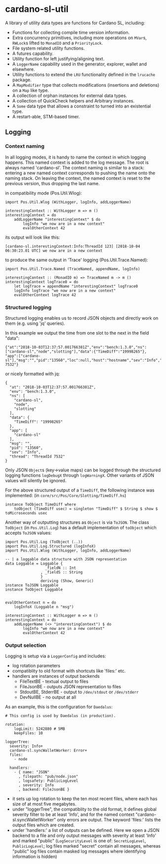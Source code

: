 # cardano-sl-util

A library of utility data types are functions for Cardano SL, including:

* Functions for collecting compile time version information.
* Extra concurrency primitives, including more operations on `MVar`s, `RWLock`s
  lifted to `MonadIO` and a `PriorityLock`.
* File system related utility functions.
* A futures capability.
* Utility function for left justifying/aligning text.
* A `LoggerName` capability used in the generator, explorer, wallet and elsewhere.
* Utility functions to extend the `LRU` functionality defined in the `lrucache`
  package.
* A `MapModifier` type that collects modifications (insertions and deletions) on
  a `Map` like type.
* A collection of orphan instances for external data types.
* A collection of QuickCheck helpers and Arbitrary instances.
* A `Some` data type that allows a constraint to turned into an existential type.
* A restart-able, STM-based timer.

## Logging

### Context naming

In all logging modes, it is handy to name the context in which logging happens.
This named context is added to the log message. The root is always named 'cardano-sl'.
The context naming is similar to a stack: entering a new named context 
corresponds to pushing the name onto the naming stack. On leaving the context,
the named context is reset to the previous version, thus dropping the last name.

in compatibility mode (Pos.Util.Wlog):
```
import Pos.Util.Wlog (WithLogger, logInfo, addLoggerName)

interestingContext :: WithLogger m => m ()
interestingContext = do
    addLoggerName "interestingContext" $ do
        logInfo "we now are in a new context"
        evalOtherContext 42
```
its output will look like this:
```
[cardano-sl.interestingContext:Info:ThreadId 123] [2018-10-04 06:30:23.01 UTC] we now are in a new context
```

to produce the same output in 'Trace' logging (Pos.Util.Trace.Named):
```
import Pos.Util.Trace.Named (TraceNamed, appendName, logInfo)

interestingContext :: (MonadIO m) => TraceNamed m -> m ()
interestingContext logTrace0 = do
    let logTrace = appendName "interestingContext" logTrace0
    logInfo logTrace "we now are in a new context"
    evalOtherContext logTrace 42
```

### Structured logging

Structured logging enables us to record JSON objects and directly work on them (e.g. using 'jq' queries).

In this example we output the time from one slot to the next in the field "data":
```
{"at":"2018-10-03T12:37:57.001766381Z","env":"bench:1.3.0","ns":["cardano-sl","node","slotting"],"data":{"TimeDiff":"19998265"},
"app":["cardano-sl"],"msg":"","pid":"13560","loc":null,"host":"hostname","sev":"Info","thread":"ThreadId 7532"}
```
or nicely formatted with jq:
```
{
  "at": "2018-10-03T12:37:57.001766381Z",
  "env": "bench:1.3.0",
  "ns": [
    "cardano-sl",
    "node",
    "slotting"
  ],
  "data": {
    "TimeDiff": "19998265"
  },
  "app": [
    "cardano-sl"
  ],
  "msg": "",
  "pid": "13560",
  "sev": "Info",
  "thread": "ThreadId 7532"
}
```

Only JSON `Object`s (key->value maps) can be logged through the structured logging functions
`logDebugX` through `logWarningX`. Other variants of JSON values will silently be ignored.

For the above structured output of a `TimeDiff`, the following instance was implemented:
(in `core/src/Pos/Core/Slotting/TimeDiff.hs`)
```
instance ToObject TimeDiff where
    toObject (TimeDiff usec) = singleton "TimeDiff" $ String $ show $ toMicroseconds usec
```

Another way of outputting structures as `Object` is via `ToJSON`. The class `ToObject` (in `Pos.Util.Log`)
has a default implementation of `toObject` which accepts `ToJSON` values:
```
import Pos.Util.Log (ToObject (..))
import Pos.Util.Log.Structured (logInfoX)
import Pos.Util.Wlog (WithLogger, logInfo, addLoggerName)

-- | a loggable data structure with JSON representation
data Loggable = Loggable {
                  _fieldN :: Int
                , _fieldS :: String
                }
                deriving (Show, Generic)
instance ToJSON Loggable
instance ToObject Loggable


evalOtherContext n = do
    logInfoX (Loggable n "msg")

interestingContext :: WithLogger m => m ()
interestingContext = do
    addLoggerName (<> "interestingContext") $ do
        logInfo "we now are in a new context"
        evalOtherContext 42
```


### Output selection

Logging is setup via a `LoggerConfig` and includes:
* log rotation parameters
* compatiblity to old format with shortcuts like 'files:' etc.
* handlers are instances of output backends
  * FileTextBE - textual output to files
  * FileJsonBE - outputs JSON representation to files
  * StdoutBE, StderrBE - output to `/dev/stdout` or `/dev/stderr`
  * DevNullBE - no output at all

As an example, this is the configuration for `Daedalus`:
```
# This config is used by Daedalus (in production).

rotation:
    logLimit: 5242880 # 5MB
    keepFiles: 10

loggerTree:
  severity: Info+
  cardano-sl.syncWalletWorker: Error+
  files:
    - node

  handlers:
    - { name: "JSON"
      , filepath: "pub/node.json"
      , logsafety: PublicLogLevel
      , severity: Info
      , backend: FileJsonBE }

```

- it sets up log rotation to keep the ten most recent files, where each
has size of at most five megabytes.
- under "loggerTree", the compatiblity to the old format, it defines
global severity filter to be at least 'Info', and for the named context 
"cardano-sl.syncWalletWorker" only errors are output. The keyword 'files:' 
lists the output files which are created.
- under 'handlers:' a list of outputs can be defined. Here we open a JSON 
backend to a file and only output messages with severity at least 'Info' and 
marked "public" (`LogSecurityLevel` is one of: `SecretLogLevel`, `PublicLogLevel`;
log files marked "secret" contain all messages, whereas "public" log files 
contain masked log messages where identifying information is hidden)

